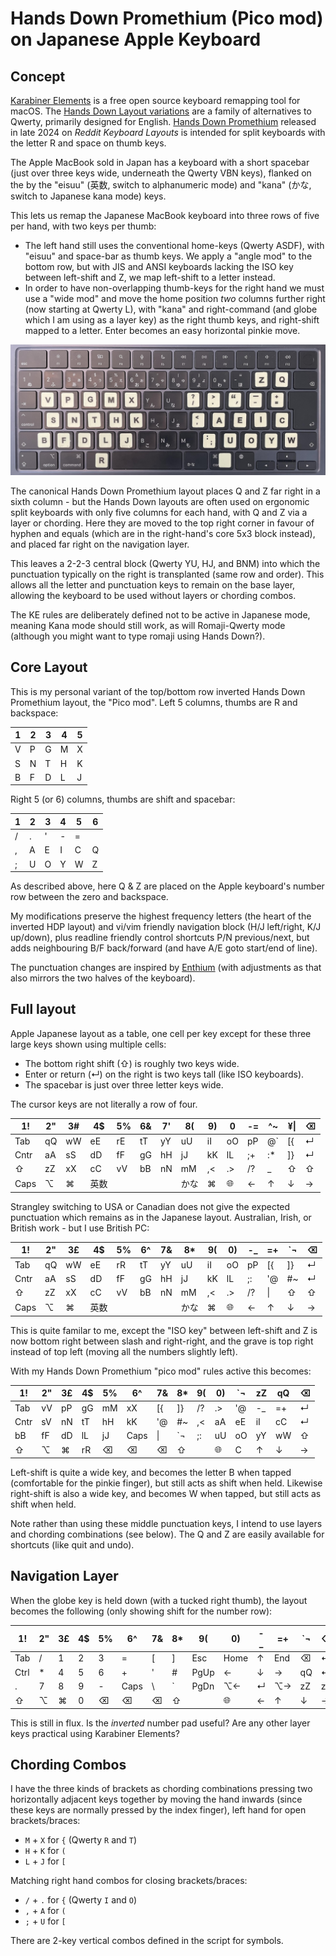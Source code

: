 # Hands Down Promethium (Pico mod) on Japanese Apple Keyboard

## Concept

[Karabiner Elements](https://karabiner-elements.pqrs.org/) is a free open
source keyboard remapping tool for macOS. The [Hands Down Layout
variations](https://sites.google.com/alanreiser.com/handsdown) are a
family of alternatives to Qwerty, primarily designed for English.
[Hands Down Promethium](https://www.reddit.com/r/KeyboardLayouts/comments/1g66ivi/hands_down_promethium_snth_meets_hd_silverengram/)
released in late 2024 on *Reddit Keyboard Layouts* is intended for split
keyboards with the letter R and space on thumb keys.

The Apple MacBook sold in Japan has a keyboard with a short spacebar (just
over three keys wide, underneath the Qwerty VBN keys), flanked on the by
the "eisuu" (英数, switch to alphanumeric mode) and "kana" (かな, switch to
Japanese kana mode) keys.

This lets us remap the Japanese MacBook keyboard into three rows of five
per hand, with two keys per thumb:

* The left hand still uses the conventional home-keys (Qwerty ASDF), with
  "eisuu" and space-bar as thumb keys. We apply a "angle mod" to the bottom
  row, but with JIS and ANSI keyboards lacking the ISO key between
  left-shift and Z, we map left-shift to a letter instead.
* In order to have non-overlapping thumb-keys for the right hand we must use
  a "wide mod" and move the home position *two* columns further right (now
  starting at Qwerty L), with "kana" and right-command (and globe which I am
  using as a layer key) as the right thumb keys, and right-shift mapped to a
  letter. Enter becomes an easy horizontal pinkie move.

![Photo of my Japanese MacBook keyboard with 34 stickers added for my 'Pico mod' variant of the inverted Hands Down Promethium layout](hands-down-on-jis-macbook.jpeg)

The canonical Hands Down Promethium layout places Q and Z far right in a
sixth column - but the Hands Down layouts are often used on ergonomic
split keyboards with only five columns for each hand, with Q and Z via
a layer or chording. Here they are moved to the top right corner in favour
of hyphen and equals (which are in the right-hand's core 5x3 block instead),
and placed far right on the navigation layer.

This leaves a 2-2-3 central block (Qwerty YU, HJ, and BNM) into which the
punctuation typically on the right is transplanted (same row and order).
This allows all the letter and punctuation keys to remain on the base
layer, allowing the keyboard to be used without layers or chording combos.

The KE rules are deliberately defined not to be active in Japanese mode,
meaning Kana mode should still work, as will Romaji-Qwerty mode (although
you might want to type romaji using Hands Down?).

## Core Layout

This is my personal variant of the top/bottom row inverted Hands Down
Promethium layout, the "Pico mod". Left 5 columns, thumbs are R and backspace:

1 | 2 | 3 | 4 | 5
--|---|---|---|--
V | P | G | M | X
S | N | T | H | K
B | F | D | L | J

Right 5 (or 6) columns, thumbs are shift and spacebar:

1 | 2 | 3 | 4 | 5 | 6
--|---|---|---|---|--
/ | . | ' | - | = |
, | A | E | I | C | Q
; | U | O | Y | W | Z

As described above, here Q & Z are placed on the Apple keyboard's number row
between the zero and backspace.

My modifications preserve the highest frequency letters (the heart of the
inverted HDP layout) and vi/vim friendly navigation block (H/J left/right,
K/J up/down), plus readline friendly control shortcuts P/N previous/next,
but adds neighbouring B/F back/forward (and have A/E goto start/end of line).

The punctuation changes are inspired by [Enthium](https://github.com/sunaku/enthium)
(with adjustments as that also mirrors the two halves of the keyboard).

## Full layout

Apple Japanese layout as a table, one cell per key except for these three
large keys shown using multiple cells:

* The bottom right shift (⇧) is roughly two keys wide.
* Enter or return (↵) on the right is two keys tall (like ISO keyboards).
* The spacebar is just over three letter keys wide.

The cursor keys are not literally a row of four.

1!   | 2" | 3# | 4$ | 5% | 6& | 7' | 8( | 9) | 0  | -= | ^~ | ¥\| | ⌫
-----|----|----|----|----|----|----|----|----|----|----|----|-----|--
Tab  | qQ | wW | eE | rE | tT | yY | uU | iI | oO | pP | @` | [{  | ↵
Cntr | aA | sS | dD | fF | gG | hH | jJ | kK | lL | ;+ | :* | ]}  | ↵
⇧    | zZ | xX | cC | vV | bB | nN | mM | ,< | .> | /? | _  | ⇧   | ⇧
Caps | ⌥  | ⌘  | 英数  |  |    |   | かな | ⌘  | 🌐 | ← | ↑ | ↓ | →

Strangley switching to USA or Canadian does not give the expected
punctuation which remains as in the Japanese layout. Australian, Irish,
or British work - but I use British PC:

1!   | 2" | 3£ | 4$ | 5% | 6^ | 7& | 8* | 9( | 0) | -_ | =+  | \`¬ | ⌫
-----|----|----|----|----|----|----|----|----|----|----|-----|-----|--
Tab  | qQ | wW | eE | rR | tT | yY | uU | iI | oO | pP | [{  | ]}  | ↵
Cntr | aA | sS | dD | fF | gG | hH | jJ | kK | lL | ;: | '@  | #~  | ↵
⇧    | zZ | xX | cC | vV | bB | nN | mM | ,< | .> | /? | \\| | ⇧   | ⇧
Caps | ⌥  | ⌘  | 英数  |  |    |   | かな | ⌘  | 🌐 | ← | ↑ | ↓ | →

This is quite familar to me, except the "ISO key" between left-shift
and Z is now bottom right between slash and right-right, and the grave
is top right instead of top left (moving all the numbers slightly left).

With my Hands Down Promethium "pico mod" rules active this becomes:

1!   | 2" | 3£ | 4$ | 5% | 6^   | 7&  | 8* | 9( | 0) | `¬ | zZ | qQ | ⌫
-----|----|----|----|----|------|-----|----|----|----|----|----|----|--
Tab  | vV | pP | gG | mM | xX   | [{  | ]} | /? | .> | '@ | -_ | =+ | ↵
Cntr | sV | nN | tT | hH | kK   | '@  | #~ | ,< | aA | eE | iI | cC | ↵
bB   | fF | dD | lL | jJ | Caps | \\| | `¬ | ;: | uU | oO | yY | wW | ⇧
⇧    | ⌥  | ⌘  | rR | ⌫  | ⌫    | ⌫   | ⇧  |    | 🌐 | C | ↑ | ↓ | →

Left-shift is quite a wide key, and becomes the letter B when tapped
(comfortable for the pinkie finger), but still acts as shift when held.
Likewise right-shift is also a wide key, and becomes W when tapped, but
still acts as shift when held.

Note rather than using these middle punctuation keys, I intend to use
layers and chording combinations (see below).
The Q and Z are easily available for shortcuts (like quit and undo).

## Navigation Layer

When the globe key is held down (with a tucked right thumb), the layout
becomes the following (only showing shift for the number row):

1!   | 2" | 3£ | 4$ | 5% | 6^   | 7& | 8* | 9( | 0) | -_ | =+  | \`¬ | ⌫
-----|----|----|----|----|------|----|----|----|----|----|-----|-----|--
Tab  | /  | 1  | 2  | 3  | =    | [  | ]  | Esc | Home | ↑ | End | ⌫  | ↵
Ctrl | *  | 4  | 5  | 6  | +    | '  | #  | PgUp | ← | ↓ | → | qQ  | ↵
.    | 7  | 8  | 9  | -  | Caps | \\ | \` | PgDn | ⌥← | ↵ | ⌥→ | zZ | zZ
⇧    | ⌥  | ⌘  | 0  | ⌫  | ⌫    | ⌫  | ⇧  |   | 🌐 | ← | ↑ | ↓ | →

This is still in flux. Is the *inverted* number pad useful?
Are any other layer keys practical using Karabiner Elements?

## Chording Combos

I have the three kinds of brackets as chording combinations pressing
two horizontally adjacent keys together by moving the hand inwards
(since these keys are normally pressed by the index finger), left hand
for open brackets/braces:

* `M` + `X` for `{` (Qwerty `R` and `T`)
* `H` + `K` for `(`
* `L` + `J` for `[`

Matching right hand combos for closing brackets/braces:

* `/` + `.` for `{` (Qwerty `I` and `O`)
* `,` + `A` for `(`
* `;` + `U` for `[`

There are 2-key vertical combos defined in the script for symbols.
